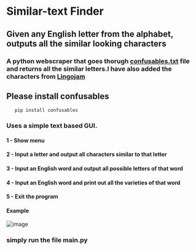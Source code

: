 # Similar-text Finder
## Given any English letter from the alphabet, outputs all the similar looking characters
### A python webscraper that goes thorugh [confusables.txt](https://www.unicode.org/Public/draft/security/confusables.txt) file and returns all the similar letters.I have also added the characters from [Lingojam](https://lingojam.com/FancyTextGenerator)
## Please install confusables
       pip install confusables
### Uses a simple text based GUI.
#### 1 - Show menu
#### 2 - Input a letter and output all characters similar to that letter
#### 3 - Input an English word and output all possible letters of that word
#### 4 - Input an English word and print out all the varieties of that word
#### 5 - Exit the program
#### Example
![image](https://github.com/sankeer-28/Similar-text/assets/112449287/7747fd77-fcf2-487e-856f-0c9038913b3a)


### simply run the file main.py

